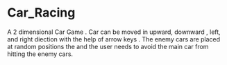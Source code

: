 # Car_Racing 
A 2 dimensional Car Game .
Car can be moved in upward, downward , left, and right diection with the help of arrow keys .
The enemy cars are placed at random positions the and the user needs to avoid the main car from hitting the enemy cars.

